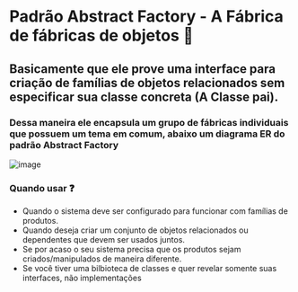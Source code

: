 # Padrão Abstract Factory - A Fábrica de fábricas de objetos :thinking:

## Basicamente que ele prove uma interface para criação de famílias de objetos relacionados sem especificar sua classe concreta (A Classe pai).

### Dessa maneira ele encapsula um grupo de fábricas individuais que possuem um tema em comum, abaixo um diagrama ER do padrão Abstract Factory

![image](https://user-images.githubusercontent.com/36682707/224127198-a8526c57-1faf-49cb-a2fc-fbd1396b117a.png)

### Quando usar :question: 

<ul>
  <li>Quando o sistema deve ser configurado para funcionar com famílias de produtos.</li>
  <li>Quando deseja criar um conjunto de objetos relacionados ou dependentes que devem ser usados juntos.</li>
  <li>Se por acaso o seu sistema precisa que os produtos sejam criados/manipulados de maneira diferente.</li>
  <li>Se você tiver uma bilbioteca de classes e quer revelar somente suas interfaces, não implementações</li>
</ul>
